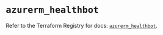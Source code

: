 # `azurerm_healthbot`

Refer to the Terraform Registry for docs: [`azurerm_healthbot`](https://registry.terraform.io/providers/hashicorp/azurerm/3.112.0/docs/resources/healthbot).
